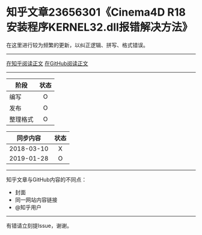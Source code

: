 知乎文章23656301《Cinema4D R18安装程序KERNEL32.dll报错解决方法》
========================================

在这里进行较为频繁的更新，以纠正逻辑、拼写、格式错误。

----

[在知乎阅读正文](//zhuanlan.zhihu.com/p/23656301)
[在GitHub阅读正文](md4GitHub.md)

----

| 阶段 | 状态 |
|-|:-:|
| 编写 | O |
| 发布 | O |
| 整理格式 | O |

| 同步内容 | 状态 |
|-|:-:|
| 2018-03-10 | X |
| 2019-01-28 | O |

----

知乎文章与GitHub内容的不同点：
* 封面
* 同一网站内容链接
* @知乎用户

----

有错请立刻提Issue，谢谢。
